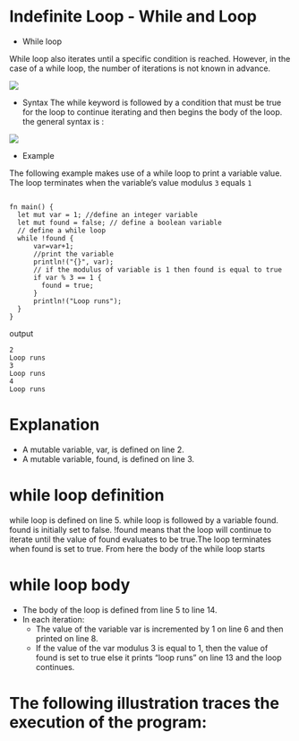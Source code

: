 # Indefinite Loop - While and Loop

- While loop 

While loop also iterates until a specific condition is reached. However, in the case of a while loop, the number of iterations is not known in advance.

![](https://raw.githubusercontent.com/sangam14/RustLabs/master/img/while_loop.png)

- Syntax 
The while keyword is followed by a condition that must be true for the loop to continue iterating and then begins the body of the loop.
the general syntax is :

![](https://raw.githubusercontent.com/sangam14/RustLabs/master/img/while_loop_syntax.png)


- Example 

The following example makes use of a while loop to print a variable value. The loop terminates when the variable’s value modulus `3` equals `1`

```

fn main() {
  let mut var = 1; //define an integer variable
  let mut found = false; // define a boolean variable
  // define a while loop
  while !found {
      var=var+1;
      //print the variable
      println!("{}", var);
      // if the modulus of variable is 1 then found is equal to true
      if var % 3 == 1 {
        found = true; 
      }
      println!("Loop runs");
  }
}

```
output

```
2
Loop runs
3
Loop runs
4
Loop runs

```

# Explanation
 - A mutable variable, var, is defined on line 2.
 - A mutable variable, found, is defined on line 3.
 
 
# while loop definition

while loop is defined on line 5. while loop is followed by a variable found. found is initially set to false. !found means that the loop will continue to iterate until the value of found evaluates to be true.The loop terminates when found is set to true.
From here the body of the while loop starts

# while loop body

- The body of the loop is defined from line 5 to line 14.
- In each iteration:
   - The value of the variable var is incremented by 1 on line 6 and then printed on line 8.
   - If the value of the var modulus 3 is equal to 1, then the value of found is set to true else it prints “loop runs” on line 13 and the loop continues.
   
# The following illustration traces the execution of the program:
   








